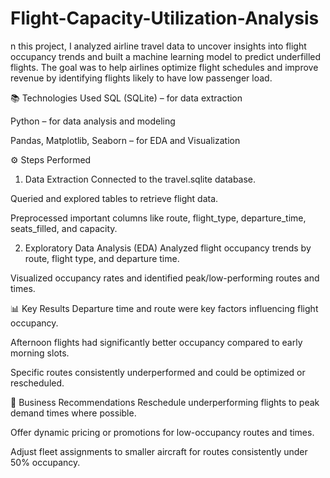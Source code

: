 # Flight-Capacity-Utilization-Analysis

n this project, I analyzed airline travel data to uncover insights into flight occupancy trends and built a machine learning model to predict underfilled flights.
The goal was to help airlines optimize flight schedules and improve revenue by identifying flights likely to have low passenger load.

📚 Technologies Used
SQL (SQLite) – for data extraction

Python – for data analysis and modeling

Pandas, Matplotlib, Seaborn – for EDA and Visualization


⚙️ Steps Performed
1. Data Extraction
Connected to the travel.sqlite database.

Queried and explored tables to retrieve flight data.

Preprocessed important columns like route, flight_type, departure_time, seats_filled, and capacity.

2. Exploratory Data Analysis (EDA)
Analyzed flight occupancy trends by route, flight type, and departure time.

Visualized occupancy rates and identified peak/low-performing routes and times.



📊 Key Results
Departure time and route were key factors influencing flight occupancy.

Afternoon flights had significantly better occupancy compared to early morning slots.

Specific routes consistently underperformed and could be optimized or rescheduled.



🚀 Business Recommendations
Reschedule underperforming flights to peak demand times where possible.

Offer dynamic pricing or promotions for low-occupancy routes and times.

Adjust fleet assignments to smaller aircraft for routes consistently under 50% occupancy.

